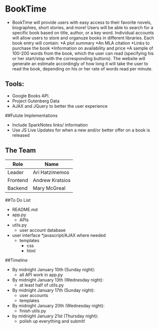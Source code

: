 # BookTime
* BookTime will provide users with easy access to their favorite novels, biographies, short stories, and more!  Users will be able to search for a specific book based on title, author, or a key word. Individual accounts will allow users to store and organuze books in different libraries. Each book entry will contain:
	*A plot summary
	*An MLA citation
	*Links to purchase the book
		*Information on availability and price
	*A sample of 100-200 words from the book, which the user can read (specifying his or her 	start/stop with the corresponding buttons).  The website will generate an estimate accordingly 	of how long it will take the user to read the book, depending on his or her rate of words read 	per minute.


## Tools:
* Google Books API.
* Project Gutenberg Data
* AJAX and JQuery to better the user experience

##Futute Implementations
* Include SparkNotes links/ information
* Use JS Live Updates for when a new and/or better offer on a book is released


## The Team
|Role      |Name          	|
|----------|----------------|
|Leader    |Ari Hatzimemos  |
|Frontend  |Andrew Kratsios |
|Backend   |Mary McGreal    |

##To Do List
* README.md
* app.py
  * APIs
* utils.py
  * user account database
* user interface
  *javascript/AJAX where needed
  * templates
    * css
    * html

##Timeline
* By midnight January 10th (Sunday night):
  * all API work in app.py
* By midnight January 13th (Wednesday night):
  * at least half of utils.py
* By midnight January 17th (Sunday night):
  * user accounts
  * templates
* By midnight January 20th (Wednesday night):
  * finish utils.py
* by midnight January 21st (Thursday night):
  * polish up everything and submit!
